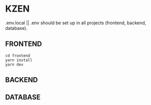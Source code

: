 # KZEN
.env.local || .env should be set up in all projects (frontend, backend, database).

## FRONTEND
    cd frontend
    yarn install
    yarn dev

## BACKEND

## DATABASE